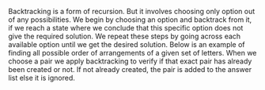Backtracking is a form of recursion. But it involves choosing only option out of any possibilities.
We begin by choosing an option and backtrack from it, if we reach a state where we conclude that this specific option does not give the required solution.
We repeat these steps by going across each available option until we get the desired solution.
Below is an example of finding all possible order of arrangements of a given set of letters. When we choose a pair we apply backtracking to verify if that exact pair has already been created or not. If not already created, the pair is added to the answer list else it is ignored.
